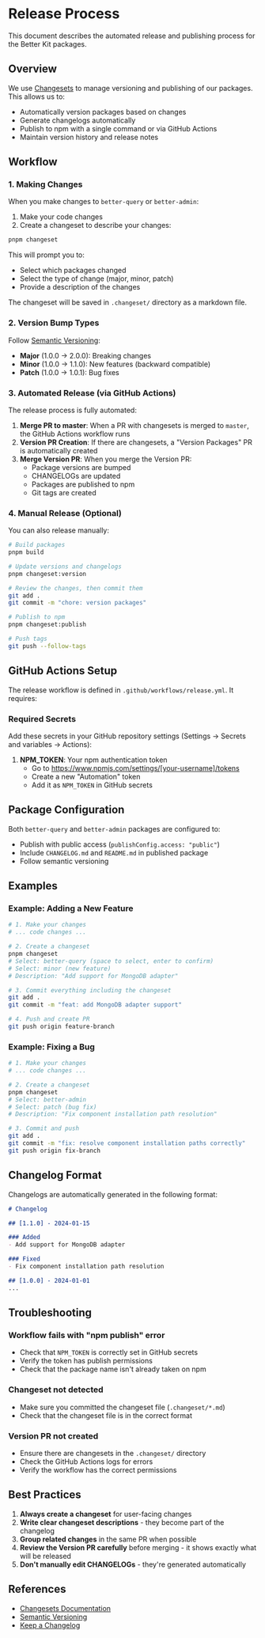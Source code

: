 # Release Process

This document describes the automated release and publishing process for the Better Kit packages.

## Overview

We use [Changesets](https://github.com/changesets/changesets) to manage versioning and publishing of our packages. This allows us to:

- Automatically version packages based on changes
- Generate changelogs automatically
- Publish to npm with a single command or via GitHub Actions
- Maintain version history and release notes

## Workflow

### 1. Making Changes

When you make changes to `better-query` or `better-admin`:

1. Make your code changes
2. Create a changeset to describe your changes:

```bash
pnpm changeset
```

This will prompt you to:
- Select which packages changed
- Select the type of change (major, minor, patch)
- Provide a description of the changes

The changeset will be saved in `.changeset/` directory as a markdown file.

### 2. Version Bump Types

Follow [Semantic Versioning](https://semver.org/):

- **Major** (1.0.0 → 2.0.0): Breaking changes
- **Minor** (1.0.0 → 1.1.0): New features (backward compatible)
- **Patch** (1.0.0 → 1.0.1): Bug fixes

### 3. Automated Release (via GitHub Actions)

The release process is fully automated:

1. **Merge PR to master**: When a PR with changesets is merged to `master`, the GitHub Actions workflow runs
2. **Version PR Creation**: If there are changesets, a "Version Packages" PR is automatically created
3. **Merge Version PR**: When you merge the Version PR:
   - Package versions are bumped
   - CHANGELOGs are updated
   - Packages are published to npm
   - Git tags are created

### 4. Manual Release (Optional)

You can also release manually:

```bash
# Build packages
pnpm build

# Update versions and changelogs
pnpm changeset:version

# Review the changes, then commit them
git add .
git commit -m "chore: version packages"

# Publish to npm
pnpm changeset:publish

# Push tags
git push --follow-tags
```

## GitHub Actions Setup

The release workflow is defined in `.github/workflows/release.yml`. It requires:

### Required Secrets

Add these secrets in your GitHub repository settings (Settings → Secrets and variables → Actions):

1. **NPM_TOKEN**: Your npm authentication token
   - Go to https://www.npmjs.com/settings/[your-username]/tokens
   - Create a new "Automation" token
   - Add it as `NPM_TOKEN` in GitHub secrets

## Package Configuration

Both `better-query` and `better-admin` packages are configured to:

- Publish with public access (`publishConfig.access: "public"`)
- Include `CHANGELOG.md` and `README.md` in published package
- Follow semantic versioning

## Examples

### Example: Adding a New Feature

```bash
# 1. Make your changes
# ... code changes ...

# 2. Create a changeset
pnpm changeset
# Select: better-query (space to select, enter to confirm)
# Select: minor (new feature)
# Description: "Add support for MongoDB adapter"

# 3. Commit everything including the changeset
git add .
git commit -m "feat: add MongoDB adapter support"

# 4. Push and create PR
git push origin feature-branch
```

### Example: Fixing a Bug

```bash
# 1. Make your changes
# ... code changes ...

# 2. Create a changeset
pnpm changeset
# Select: better-admin
# Select: patch (bug fix)
# Description: "Fix component installation path resolution"

# 3. Commit and push
git add .
git commit -m "fix: resolve component installation paths correctly"
git push origin fix-branch
```

## Changelog Format

Changelogs are automatically generated in the following format:

```markdown
# Changelog

## [1.1.0] - 2024-01-15

### Added
- Add support for MongoDB adapter

### Fixed
- Fix component installation path resolution

## [1.0.0] - 2024-01-01
...
```

## Troubleshooting

### Workflow fails with "npm publish" error

- Check that `NPM_TOKEN` is correctly set in GitHub secrets
- Verify the token has publish permissions
- Check that the package name isn't already taken on npm

### Changeset not detected

- Make sure you committed the changeset file (`.changeset/*.md`)
- Check that the changeset file is in the correct format

### Version PR not created

- Ensure there are changesets in the `.changeset/` directory
- Check the GitHub Actions logs for errors
- Verify the workflow has the correct permissions

## Best Practices

1. **Always create a changeset** for user-facing changes
2. **Write clear changeset descriptions** - they become part of the changelog
3. **Group related changes** in the same PR when possible
4. **Review the Version PR carefully** before merging - it shows exactly what will be released
5. **Don't manually edit CHANGELOGs** - they're generated automatically

## References

- [Changesets Documentation](https://github.com/changesets/changesets/blob/main/docs/intro-to-using-changesets.md)
- [Semantic Versioning](https://semver.org/)
- [Keep a Changelog](https://keepachangelog.com/)
